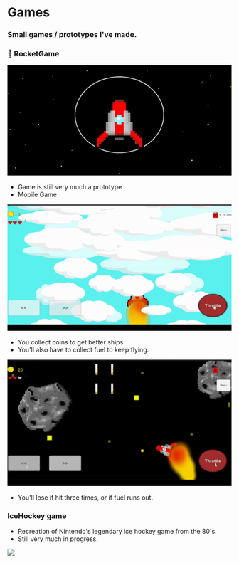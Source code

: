 # Games
### Small games / prototypes I've made.

### 🚀 RocketGame

<img src="https://raw.githubusercontent.com/tketonen/Games/master/rocketgame_media/Rocketgame.png" width ="650" />

- Game is still very much a prototype
- Mobile Game

<img src="https://raw.githubusercontent.com/tketonen/Games/master/rocketgame_media/rocketgame_gif1.gif" width ="650" />

- You collect coins to get better ships.
- You'll also have to collect fuel to keep flying.

<img src="https://raw.githubusercontent.com/tketonen/Games/master/rocketgame_media/rocketgame_gif2.gif" width ="650" />

- You'll lose if hit three times, or if fuel runs out.

### IceHockey game 

- Recreation of Nintendo's legendary ice hockey game from the 80's.
- Still very much in progress.

<img src="https://raw.githubusercontent.com/tketonen/Games/master/icehockey_media/icehockeygif.gif" width ="650" />
